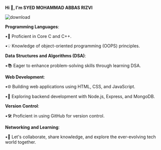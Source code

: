 **Hi 👋, I'm SYED MOHAMMAD ABBAS RIZVI**

![download](https://github.com/Abbas7120/Abbas7120/assets/148750291/a0a81632-28b5-451b-8a5c-4fc33ed927d7)


**Programming Languages**:

 •🚀 Proficient in Core C and C++.

 •💡 Knowledge of object-oriented programming (OOPS) principles.


**Data Structures and Algorithms (DSA)**:

 •📚 Eager to enhance problem-solving skills through learning DSA.


**Web Development**:

 •🌐 Building web applications using HTML, CSS, and JavaScript.

 •🌱 Exploring backend development with Node.js, Express, and MongoDB.


**Version Control**:

 •🛠️ Proficient in using GitHub for version control.

**Networking and Learning**:

 •🤝 Let's collaborate, share knowledge, and explore the ever-evolving tech world together.


